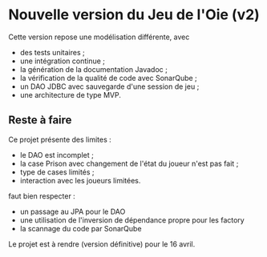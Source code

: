 # Nouvelle version du Jeu de l'Oie (v2)

Cette version repose une modélisation différente, avec

- des tests unitaires ;
- une intégration continue ;
- la génération de la documentation Javadoc ;
- la vérification de la qualité de code avec SonarQube ;
- un DAO JDBC avec sauvegarde d'une session de jeu ;
- une architecture de type MVP.

## Reste à faire

Ce projet présente des limites :

- le DAO est incomplet ;
- la case Prison avec changement de l'état du joueur n'est pas fait ;
- type de cases limités ;
- interaction avec les joueurs limitées.

faut bien respecter :

- un passage au JPA pour le DAO
- une utilisation de l'inversion de dépendance propre pour les factory
- la scannage du code par SonarQube

Le projet est à rendre (version définitive) pour le 16 avril.
